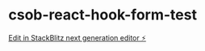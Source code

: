 # csob-react-hook-form-test

[Edit in StackBlitz next generation editor ⚡️](https://stackblitz.com/~/github.com/martinfejes/csob-react-hook-form-test)